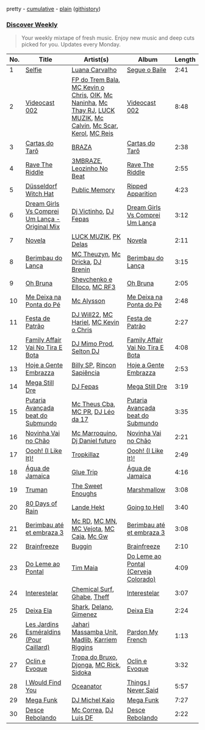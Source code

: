 pretty - [cumulative](https://github.com/nikolasrangel/spotify-playlist-archive/blob/master/playlists/cumulative/Discover%20Weekly.md) - [plain](https://github.com/nikolasrangel/spotify-playlist-archive/blob/master/playlists/plain/37i9dQZEVXcOWvAufGOMte) ([githistory](https://github.githistory.xyz/nikolasrangel/spotify-playlist-archive/blob/master/playlists/plain/37i9dQZEVXcOWvAufGOMte))

### [Discover Weekly](https://open.spotify.com/playlist/37i9dQZEVXcOWvAufGOMte)

> Your weekly mixtape of fresh music. Enjoy new music and deep cuts picked for you. Updates every Monday.

| No. | Title | Artist(s) | Album | Length |
|---|---|---|---|---|
| 1 | [Selfie](https://open.spotify.com/track/3aqqMDgKiZzykvvAh6ybJh) | [Luana Carvalho](https://open.spotify.com/artist/1bruUBJmfmw6jvIdvoI1pt) | [Segue o Baile](https://open.spotify.com/album/3dWKeJCq6yJaxrSGK36kPY) | 2:41 |
| 2 | [Videocast 002](https://open.spotify.com/track/0mVhxebjbVfhPXK3g5GQ2b) | [FP do Trem Bala](https://open.spotify.com/artist/5hPHLE5ssifxHX5bhK8iXR), [MC Kevin o Chris](https://open.spotify.com/artist/2UMj7NCbuqy1yUZmiSYGjJ), [OIK](https://open.spotify.com/artist/1B5n6jsxvFldc6Nq8Wx8VJ), [Mc Naninha](https://open.spotify.com/artist/2LuUSYYh2XcCrNvqAMzZzy), [Mc Thay RJ](https://open.spotify.com/artist/2P6OceXEn2sq0zV3NCh1bQ), [LUCK MUZIK](https://open.spotify.com/artist/6D7tQSIfrZtGfHVYesKXvR), [Mc Calvin](https://open.spotify.com/artist/70xKWQ1IGhrMV75N3OKcqA), [Mc Scar](https://open.spotify.com/artist/59QeFVjDVrtm42TTVs4ZR0), [Kerol](https://open.spotify.com/artist/1qjK63BGKhRxC7Evirzy5i), [MC Reis](https://open.spotify.com/artist/4IdKR4JXZSx5JXl9JsjGEO) | [Videocast 002](https://open.spotify.com/album/3usKxi1VytpKQ3oK78v4Lc) | 8:48 |
| 3 | [Cartas do Tarô](https://open.spotify.com/track/0dDwKNahce3ejkPLMdIwIP) | [BRAZA](https://open.spotify.com/artist/5F0iFhw7bZE7a8INjualJn) | [Cartas do Tarô](https://open.spotify.com/album/1QfU0D7yyZZGrjt7qQePAh) | 2:38 |
| 4 | [Rave The Riddle](https://open.spotify.com/track/5kEc36WGLafKpZufXQ7POB) | [3MBRAZE](https://open.spotify.com/artist/2GoJtQ5zHPTs71ypwsntV1), [Leozinho No Beat](https://open.spotify.com/artist/3M4dnvhtbkHyymjYRbtrds) | [Rave The Riddle](https://open.spotify.com/album/54OyyfOPHkEMG1vF27teSx) | 2:55 |
| 5 | [Düsseldorf Witch Hat](https://open.spotify.com/track/4hDC9Jl6flwX2wU7mPn3b1) | [Public Memory](https://open.spotify.com/artist/1v9FPBHwuI4FjR7ewOifmJ) | [Ripped Apparition](https://open.spotify.com/album/5GgRE5hzoJxYdOMrbO8Nvf) | 4:23 |
| 6 | [Dream Girls Vs Comprei Um Lança - Original Mix](https://open.spotify.com/track/2d5saKFTrJMNGno6dHrzy9) | [Dj Victinho](https://open.spotify.com/artist/2Nta6Rdgm60dsX3Qn7XG8v), [DJ Fepas](https://open.spotify.com/artist/5Gq5RGyQEr09X34rCHQP9j) | [Dream Girls Vs Comprei Um Lança](https://open.spotify.com/album/5yxxAnbbfR434JCEXrpGH6) | 3:12 |
| 7 | [Novela](https://open.spotify.com/track/2RXHFxEDIoetl1UvW4YHg6) | [LUCK MUZIK](https://open.spotify.com/artist/6D7tQSIfrZtGfHVYesKXvR), [PK Delas](https://open.spotify.com/artist/6gqBZ0kAjgVLsZQKkHcaB3) | [Novela](https://open.spotify.com/album/2eJ1cJVMTzE8sso15TbqJ1) | 2:11 |
| 8 | [Berimbau do Lança](https://open.spotify.com/track/0LqYnDJ0SyNRqalax1Dz2A) | [MC Theuzyn](https://open.spotify.com/artist/1boMFBiRXiba4RCcPs5DMm), [Mc Dricka](https://open.spotify.com/artist/4d175LvxCzxt5vHbJyv49q), [DJ Brenin](https://open.spotify.com/artist/2REz8xJmv9MgMxaC2UGCS7) | [Berimbau do Lança](https://open.spotify.com/album/0eBPbtqjnPcXidWTSdhC60) | 3:15 |
| 9 | [Oh Bruna](https://open.spotify.com/track/0PLd1MDJzkQCjCTaIQRrON) | [Shevchenko e Elloco](https://open.spotify.com/artist/0UkgR9OaNIythB9LMU6ND1), [MC RF3](https://open.spotify.com/artist/2mCDIoSmwgis8V1cFpHU8j) | [Oh Bruna](https://open.spotify.com/album/4dlG0wDBZdRrrI8WRstvi1) | 2:05 |
| 10 | [Me Deixa na Ponta do Pé](https://open.spotify.com/track/0W2J8gyn23amdBIgVlv9TV) | [Mc Alysson](https://open.spotify.com/artist/6j2S2PjYFjQdge0HPc4IRK) | [Me Deixa na Ponta do Pé](https://open.spotify.com/album/3yEVGzFbEbwo6lDg8kb71P) | 2:48 |
| 11 | [Festa de Patrão](https://open.spotify.com/track/4SdCKCN2Iacs0F0jQIiznu) | [DJ Will22](https://open.spotify.com/artist/4WrL8YBVkibeodZIhBLjsn), [MC Hariel](https://open.spotify.com/artist/0pcoadNMmvrUyab1RxWBoV), [MC Kevin o Chris](https://open.spotify.com/artist/2UMj7NCbuqy1yUZmiSYGjJ) | [Festa de Patrão](https://open.spotify.com/album/3wFrEa8jKRaqUcGoI1YZSh) | 2:27 |
| 12 | [Family Affair Vai No Tira E Bota](https://open.spotify.com/track/3aB9g8XIhCDNONGCfvC0Sa) | [DJ Mimo Prod](https://open.spotify.com/artist/1i89uaT9BnLKOtZiDReg12), [Selton DJ](https://open.spotify.com/artist/0H9tTaXDtqyfFd30C0AyXc) | [Family Affair Vai No Tira E Bota](https://open.spotify.com/album/7IEZvXWbWNQRoIaRpVxT7q) | 4:08 |
| 13 | [Hoje a Gente Embrazza](https://open.spotify.com/track/1Izo3JzXslWMkRHQOHMTV5) | [Billy SP](https://open.spotify.com/artist/4GH92X1Uuv583KVfSiQBxJ), [Rincon Sapiência](https://open.spotify.com/artist/6syQjkQSMIrzw5cFnNRheo) | [Hoje a Gente Embrazza](https://open.spotify.com/album/3yLdLIPTGyS0InQEnLGyhD) | 2:53 |
| 14 | [Mega Still Dre](https://open.spotify.com/track/4ZhyZQYP97h2Fbz96zUpu8) | [DJ Fepas](https://open.spotify.com/artist/5Gq5RGyQEr09X34rCHQP9j) | [Mega Still Dre](https://open.spotify.com/album/4ktsNudWJmCId1bmK2D636) | 3:19 |
| 15 | [Putaria Avançada beat do Submundo](https://open.spotify.com/track/2M93q9fIKqRthCc7bIHeO8) | [Mc Theus Cba](https://open.spotify.com/artist/7LycrcSt1Dlxoc1PYA70lC), [MC PR](https://open.spotify.com/artist/0Vxqvpm9tpZcz6d4egDtjX), [DJ Léo da 17](https://open.spotify.com/artist/2K709GZR5lppCr7ATLKlbz) | [Putaria Avançada beat do Submundo](https://open.spotify.com/album/3AywO6ENXe3x0RbTtCTOu5) | 3:35 |
| 16 | [Novinha Vai no Chão](https://open.spotify.com/track/3ugBrjSXlqbG4CsQVXw0YU) | [Mc Marroquino](https://open.spotify.com/artist/14j06V985w2vf9VSe53Lw3), [Dj Daniel futuro](https://open.spotify.com/artist/01N6Z23oSuryYDSamwZcqa) | [Novinha Vai no Chão](https://open.spotify.com/album/4fQRExR8F09kZVpKCeyE9l) | 2:21 |
| 17 | [Oooh! (I Like It)!](https://open.spotify.com/track/0jWUJM3T8s6bkyjlKXCklk) | [Tropkillaz](https://open.spotify.com/artist/5bzWtCkjIAMgN93gLt56SO) | [Oooh! (I Like It)!](https://open.spotify.com/album/1Tg9980PUFI3jfETjM91ti) | 2:49 |
| 18 | [Água de Jamaica](https://open.spotify.com/track/5Bnai0Uz2Q4X45GUpRyHv9) | [Glue Trip](https://open.spotify.com/artist/6b13SQkJSBYJxUoG8TaDcY) | [Água de Jamaica](https://open.spotify.com/album/242ggxJDTGGT2ZydwTxax7) | 4:16 |
| 19 | [Truman](https://open.spotify.com/track/6h6xnmJRTg3wgVSPD7FoB0) | [The Sweet Enoughs](https://open.spotify.com/artist/04nWjOBHWrVkvyjK4PXRNy) | [Marshmallow](https://open.spotify.com/album/79tfjRNKLemO4c2dNXqJFR) | 3:08 |
| 20 | [80 Days of Rain](https://open.spotify.com/track/2H5yBXvTDA6EpQ7OTOun1m) | [Lande Hekt](https://open.spotify.com/artist/3RU6wsoh0bm0gZFHJiYRmq) | [Going to Hell](https://open.spotify.com/album/6Ym7QrzSSVmzG8TVPk57WS) | 3:40 |
| 21 | [Berimbau até et embraza 3](https://open.spotify.com/track/4hZSMfexcNHoDEG7QTIYZv) | [Mc RD](https://open.spotify.com/artist/64nQg3lvRrrnNl30vXUNzR), [MC MN](https://open.spotify.com/artist/4hV3aU0WKvFaiX5ugXP5hp), [MC Vejota](https://open.spotify.com/artist/6vcJl4BKVoaIrsT0ECp9XM), [MC Caja](https://open.spotify.com/artist/0zyPMXUsjcvUvgWmaRt0bY), [Mc Gw](https://open.spotify.com/artist/0f1IECbrVV952unZkzrsg2) | [Berimbau até et embraza 3](https://open.spotify.com/album/5rMQhiRtR7LKje4rqBCQGG) | 3:08 |
| 22 | [Brainfreeze](https://open.spotify.com/track/7EmlalZaPNsd15bFHQUtGb) | [Buggin](https://open.spotify.com/artist/3cMV6gZTWyfJZCaGl2eZBJ) | [Brainfreeze](https://open.spotify.com/album/2a6ePqhkDCJsd0noRozSBB) | 2:10 |
| 23 | [Do Leme ao Pontal](https://open.spotify.com/track/3cqPBXDUQ0mNWcpnTcXTnp) | [Tim Maia](https://open.spotify.com/artist/0jOs0wnXCu1bGGP7kh5uIu) | [Do Leme ao Pontal (Cerveja Colorado)](https://open.spotify.com/album/0jmBtbuYwW5AZKgC8efOIi) | 4:09 |
| 24 | [Interestelar](https://open.spotify.com/track/6GgZomBgaEpvCVX2aGf9ci) | [Chemical Surf](https://open.spotify.com/artist/7LgAW1ZiEd8f3HtCMGFaGx), [Ghabe](https://open.spotify.com/artist/6q8BNoSQYcHGzaF5Kkb2nA), [Theff](https://open.spotify.com/artist/1z378XZX0bmNMnwtu9x64p) | [Interestelar](https://open.spotify.com/album/2Lb4KPGiB5k7tZ9llNaDCc) | 3:07 |
| 25 | [Deixa Ela](https://open.spotify.com/track/19HojlvchLhQ6KCUX9ngQg) | [Shark](https://open.spotify.com/artist/1MIG0PfunDzHfQkTMiWsbY), [Delano](https://open.spotify.com/artist/5TmW0cFVEYEbypgTdSNNDn), [Gimenez](https://open.spotify.com/artist/6VqrYrSmDn83upn4vO3TyJ) | [Deixa Ela](https://open.spotify.com/album/0aEYWFfS1Tn25xWKkvIBb5) | 2:24 |
| 26 | [Les Jardins Esméraldins (Pour Caillard)](https://open.spotify.com/track/1ignQMVUFPZi9ztwD2YKiy) | [Jahari Massamba Unit](https://open.spotify.com/artist/0wQu6RGpwgoD20qNxb4vwj), [Madlib](https://open.spotify.com/artist/5LhTec3c7dcqBvpLRWbMcf), [Karriem Riggins](https://open.spotify.com/artist/6e7BQ0gM6o8ecMXRZkXxlZ) | [Pardon My French](https://open.spotify.com/album/0Oei3ZeGpEyq73E5PnPmvZ) | 1:13 |
| 27 | [Oclin e Evoque](https://open.spotify.com/track/3PnDIGbfmswMaxX386zp3X) | [Tropa do Bruxo](https://open.spotify.com/artist/4s3lxX76LwxzMdQEAFYdzv), [Djonga](https://open.spotify.com/artist/204IwDdaHE4ymGk9Kya2pY), [MC Rick](https://open.spotify.com/artist/1mvpEXClANunyiHFtAXCxt), [Sidoka](https://open.spotify.com/artist/7EyzyrMNgqiK8bMrbkOT9l) | [Oclin e Evoque](https://open.spotify.com/album/1lm0ePGaAMF91JfN3O9sI7) | 3:32 |
| 28 | [I Would Find You](https://open.spotify.com/track/1PrQJEEGPD2dINbpiNEKXi) | [Oceanator](https://open.spotify.com/artist/4XUljLhCjbV8Zc6IX14Yj6) | [Things I Never Said](https://open.spotify.com/album/6NDd9pmzhGL0OXuUZAgGij) | 5:57 |
| 29 | [Mega Funk](https://open.spotify.com/track/7g86zPLxNJD8iRjl260z5a) | [DJ Michel Kaio](https://open.spotify.com/artist/3GYH0NPlIqqSI4OG5URKSD) | [Mega Funk](https://open.spotify.com/album/6ynZo2xuWCjoxCQF64xCTe) | 7:27 |
| 30 | [Desce Rebolando](https://open.spotify.com/track/4tbRRuIg6TQsh6ktENU9QB) | [Mc Correa](https://open.spotify.com/artist/70rZpicraSNtlm9AOh4Dfk), [DJ Luis DF](https://open.spotify.com/artist/03vvzIUNIwn6RbG6I3jdPb) | [Desce Rebolando](https://open.spotify.com/album/4g4o0aeHnzKBC6fjfrXJP0) | 2:22 |